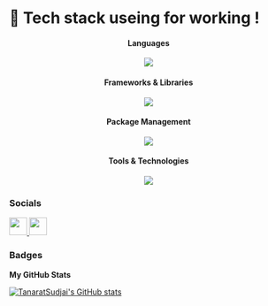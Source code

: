 # 🚀 Tech stack useing for working !

<div align="center">

  #### Languages
  <p align="center">
    <a href="#"><img src="https://skillicons.dev/icons?i=go,js,php,ts,html,css" /></a>
  </p>
  
  #### Frameworks & Libraries
  <p align="center">
    <a href="#"><img src="https://skillicons.dev/icons?i=react,nextjs,vue,nuxtjs,express,tailwind" /></a>
  </p>
  
  #### Package Management
  <p align="center">
    <a href="#"><img src="https://skillicons.dev/icons?i=bun,npm" /></a>
  </p>
  
  #### Tools & Technologies
  <p align="center">
    <a href="#"><img src="https://skillicons.dev/icons?i=git,vscode,docker,linux,mysql,postgres" /></a>
  </p>
</div>


### Socials

<p align="left"> <a href="https://discord.com/users/pobpaso" target="_blank" rel="noreferrer"> <picture> <source media="(prefers-color-scheme: dark)" srcset="https://raw.githubusercontent.com/danielcranney/readme-generator/main/public/icons/socials/discord-dark.svg" /> <source media="(prefers-color-scheme: light)" srcset="https://raw.githubusercontent.com/danielcranney/readme-generator/main/public/icons/socials/discord.svg" /> <img src="https://raw.githubusercontent.com/danielcranney/readme-generator/main/public/icons/socials/discord.svg" width="32" height="32" /> </picture> </a> <a href="https://www.github.com/TanaratSudjai" target="_blank" rel="noreferrer"> <picture> <source media="(prefers-color-scheme: dark)" srcset="https://raw.githubusercontent.com/danielcranney/readme-generator/main/public/icons/socials/github-dark.svg" /> <source media="(prefers-color-scheme: light)" srcset="https://raw.githubusercontent.com/danielcranney/readme-generator/main/public/icons/socials/github.svg" /> <img src="https://raw.githubusercontent.com/danielcranney/readme-generator/main/public/icons/socials/github.svg" width="32" height="32" /> </picture> </a></p>

### Badges

<b>My GitHub Stats</b>

<a href="http://www.github.com/TanaratSudjai"><img src="https://github-readme-stats.vercel.app/api?username=TanaratSudjai&show_icons=true&hide=&count_private=true&title_color=0891b2&text_color=ffffff&icon_color=ffffff&bg_color=000000&hide_border=true&show_icons=true" alt="TanaratSudjai's GitHub stats" /></a>
